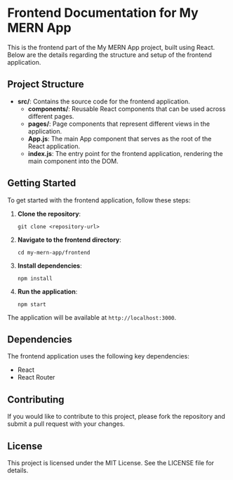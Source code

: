 # Frontend Documentation for My MERN App

This is the frontend part of the My MERN App project, built using React. Below are the details regarding the structure and setup of the frontend application.

## Project Structure

- **src/**: Contains the source code for the frontend application.
  - **components/**: Reusable React components that can be used across different pages.
  - **pages/**: Page components that represent different views in the application.
  - **App.js**: The main App component that serves as the root of the React application.
  - **index.js**: The entry point for the frontend application, rendering the main component into the DOM.

## Getting Started

To get started with the frontend application, follow these steps:

1. **Clone the repository**:
   ```
   git clone <repository-url>
   ```

2. **Navigate to the frontend directory**:
   ```
   cd my-mern-app/frontend
   ```

3. **Install dependencies**:
   ```
   npm install
   ```

4. **Run the application**:
   ```
   npm start
   ```

The application will be available at `http://localhost:3000`.

## Dependencies

The frontend application uses the following key dependencies:
- React
- React Router

## Contributing

If you would like to contribute to this project, please fork the repository and submit a pull request with your changes.

## License

This project is licensed under the MIT License. See the LICENSE file for details.